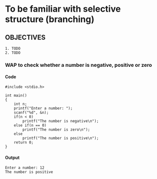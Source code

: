 # To be familiar with selective structure (branching)

## OBJECTIVES
    1. TODO
    2. TODO

### **WAP to check whether a number is negative, positive or zero**

#### Code
    #include <stdio.h>

    int main()
    {
        int n;
        printf("Enter a number: ");
        scanf("%d", &n);
        if(n < 0)
            printf("The number is negative\n");
        else if(n == 0)
            printf("The number is zero\n");
        else
            printf("The number is positive\n");
        return 0;
    }

#### Output
    Enter a number: 12
    The number is positive

